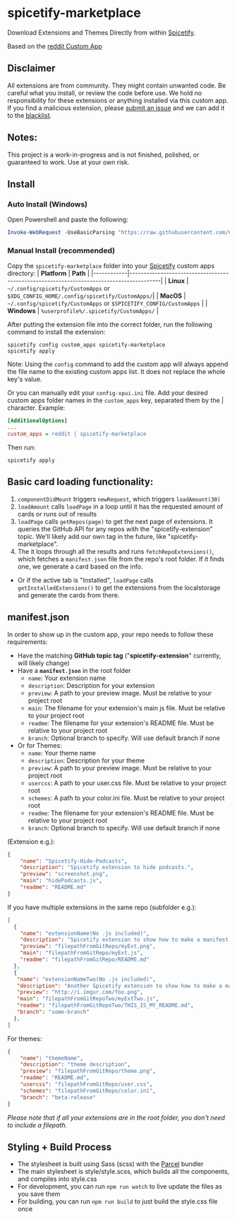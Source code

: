 # spicetify-marketplace

Download Extensions and Themes Directly from within [Spicetify](https://github.com/khanhas/spicetify-cli). 

Based on the [reddit Custom App](https://github.com/khanhas/spicetify-cli/wiki/Custom-Apps#reddit)

## Disclaimer
All extensions are from community. They might contain unwanted code. Be careful what you install, or review the code before use. We hold no responsibility for these extensions or anything installed via this custom app. If you find a malicious extension, please [submit an issue](https://github.com/CharlieS1103/spicetify-marketplace/issues/new?template=malicious-extension-report.md) and we can add it to the [blacklist](blacklist.json). 

## Notes: 
This project is a work-in-progress and is not finished, polished, or guaranteed to work. Use at your own risk. 

## Install

### Auto Install (Windows)
Open Powershell and paste the following:

```powershell
Invoke-WebRequest -UseBasicParsing "https://raw.githubusercontent.com/CharlieS1103/spicetify-marketplace/master/install.ps1" | Invoke-Expression
```

### Manual Install (recommended)

Copy the `spicetify-marketplace` folder into your [Spicetify](https://github.com/khanhas/spicetify-cli) custom apps directory:
| **Platform** | **Path**                                                                              |
|------------|-----------------------------------------------------------------------------------------|
| **Linux**      | `~/.config/spicetify/CustomApps` or `$XDG_CONFIG_HOME/.config/spicetify/CustomApps/`|
| **MacOS**      | `~/.config/spicetify/CustomApps` or `$SPICETIFY_CONFIG/CustomApps`                  |
| **Windows**    | `%userprofile%/.spicetify/CustomApps/`                                              |

After putting the extension file into the correct folder, run the following command to install the extension:
```
spicetify config custom_apps spicetify-marketplace
spicetify apply
```
Note: Using the `config` command to add the custom app will always append the file name to the existing custom apps list. It does not replace the whole key's value.

Or you can manually edit your `config-xpui.ini` file. Add your desired custom apps folder names in the `custom_apps` key, separated them by the | character.
Example:

```ini
[AdditionalOptions]
...
custom_apps = reddit | spicetify-marketplace
```

Then run:

```
spicetify apply
```


## Basic card loading functionality: 
1. `componentDidMount` triggers `newRequest`, which triggers `loadAmount(30)`
2. `loadAmount` calls `loadPage` in a loop until it has the requested amount of cards or runs out of results
3. `loadPage` calls `getRepos(page)` to get the next page of extensions. It queries the GitHub API for any repos with the "spicetify-extension" topic. We'll likely add our own tag in the future, like "spicetify-marketplace". 
4. The it loops through all the results and runs `fetchRepoExtensions()`, which fetches a `manifest.json` file from the repo's root folder. If it finds one, we generate a card based on the info. 
* Or if the active tab is "Installed", `loadPage` calls `getInstalledExtensions()` to get the extensions from the localstorage and generate the cards from there. 

## manifest.json
In order to show up in the custom app, your repo needs to follow these requirements:
* Have the matching **GitHub topic tag** ("**spicetify-extension**" currently, will likely change)
* Have a **`manifest.json`** in the root folder
    * `name`: Your extension name
    * `description`: Description for your extension
    * `preview`: A path to your preview image. Must be relative to your project root
    * `main`: The filename for your extension's main js file. Must be relative to your project root
    * `readme`: The filename for your extension's README file. Must be relative to your project root
    * `branch`: Optional branch to specify. Will use default branch if none
* Or for Themes:
    * `name`: Your theme name
    * `description`: Description for your theme
    * `preview`: A path to your preview image. Must be relative to your project root
    * `usercss`: A path to your user.css file. Must be relative to your project root
    * `schemes`: A path to your color.ini file. Must be relative to your project root
    * `readme`: The filename for your extension's README file. Must be relative to your project root 
    * `branch`: Optional branch to specify. Will use default branch if none
    
(Extension e.g.): 
```json
{
    "name": "Spicetify-Hide-Podcasts",
    "description": "Spicetify extension to hide podcasts.",
    "preview": "screenshot.png",
    "main": "hidePodcasts.js",
    "readme": "README.md"
}
```
If you have multiple extensions in the same repo (subfolder e.g.):
```json
[
  {
    "name": "extensionName(No .js included)",
    "description": "Spicetify extension to show how to make a manifest.",
    "preview": "filepathFromGitRepo/myExt.png",
    "main": "filepathFromGitRepo/myExt.js",
    "readme": "filepathFromGitRepo/README.md"
  },
  {
   "name": "extensionNameTwo(No .js included)",
   "description": "Another Spicetify extension to show how to make a manifest.",
   "preview": "http://i.imgur.com/foo.png",
   "main": "filepathFromGitRepoTwo/myExtTwo.js",
   "readme": "filepathFromGitRepoTwo/THIS_IS_MY_README.md",
   "branch": "some-branch"
  },
]
```
For themes:
```json
{
    "name": "themeName",
    "description": "theme description",
    "preview": "filepathFromGitRepo/theme.png",
    "readme": "README.md",
    "usercss": "filepathFromGitRepo/user.css",
    "schemes": "filepathFromGitRepo/color.ini",
    "branch": "beta-release"
}
```
_Please note that if all your extensions are in the root folder, you don't need to include a filepath._

## Styling + Build Process
- The stylesheet is built using Sass (scss) with the [Parcel](https://parceljs.org/) bundler
- The main stylesheet is style/style.scss, which builds all the components, and compiles into style.css
- For development, you can run `npm run watch` to live update the files as you save them
- For building, you can run `npm run build` to just build the style.css file once
